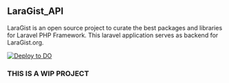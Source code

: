 ## LaraGist_API

LaraGist is an open source project to curate the best packages and libraries for Laravel PHP Framework. This laravel application serves as backend for LaraGist.org. 

[![Deploy to DO](http://67.205.151.140/img/button.png)](http://67.205.151.140/github?url=https://github.com/vaibhavchellani/api.laragist.org/blob/master/manijest.json)


### THIS IS A WIP PROJECT
